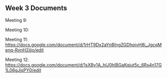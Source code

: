 ## Week 3 Documents

Meeting 9: 

Meeting 10: 

Meeting 11: https://docs.google.com/document/d/1rHT9Dx2aYnBIngZGDhpivH8i_JgcqMenq-RxnH2ijjo/edit

Meeting 12: https://docs.google.com/document/d/1sXBy1A_hIJ0hlBGaKqjut5c_6Rs4n17G1L06gJjsPY0/edit
